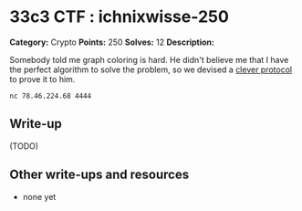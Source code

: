 # 33c3 CTF : ichnixwisse-250

**Category:** Crypto
**Points:** 250
**Solves:** 12
**Description:**

Somebody told me graph coloring is hard. He didn't believe me that I have the perfect algorithm to solve the problem, so we devised a [clever protocol](ichnixwisse.tar.xz) to prove it to him.

	nc 78.46.224.68 4444

## Write-up

(TODO)

## Other write-ups and resources

* none yet
